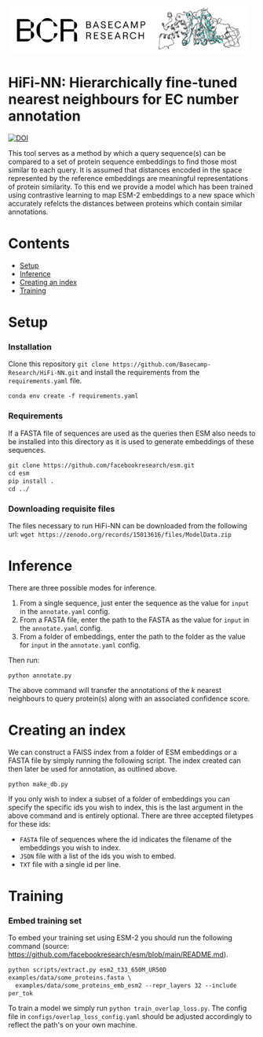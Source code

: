 ![](assets/bcr_logo.png)
# HiFi-NN: Hierarchically fine-tuned nearest neighbours for EC number annotation
[![DOI](https://zenodo.org/badge/DOI/10.5281/zenodo.15013616.svg)](https://doi.org/10.5281/zenodo.15013616)

This tool serves as a method by which a query sequence(s) can be compared to a set of protein sequence embeddings to find those most similar to each query. It is assumed that distances encoded in the space represented by the reference embeddings are meaningful representations of protein similarity. To this end we provide a model which has been trained using contrastive learning to map ESM-2 embeddings to a new space which accurately refelcts the distances between proteins which contain similar annotations.

# Contents
- [Setup](#setup)
- [Inference](#inference)
- [Creating an index](#creating-an-index)
- [Training](#training)

# Setup
### Installation
Clone this repository `git clone https://github.com/Basecamp-Research/HiFi-NN.git` and install the requirements from the `requirements.yaml` file.
```
conda env create -f requirements.yaml
```
### Requirements
If a FASTA file of sequences are used as the queries then ESM also needs to be installed into this directory as it is used to generate embeddings of these sequences.

```
git clone https://github.com/facebookresearch/esm.git
cd esm
pip install .
cd ../
```

### Downloading requisite files
The files necessary to run HiFi-NN can be downloaded from the following url:
`wget https://zenodo.org/records/15013616/files/ModelData.zip`

# Inference
There are three possible modes for inference.
1. From a single sequence, just enter the sequence as the value for `input` in the `annotate.yaml` config.
2. From a FASTA file, enter the path to the FASTA as the value for `input` in the `annotate.yaml` config.
3. From a folder of embeddings, enter the path to the folder as the value for `input` in the `annotate.yaml` config.

Then run:
```
python annotate.py
```

The above command will transfer the annotations of the _k_ nearest neighbours to query protein(s) along with an associated confidence score.

# Creating an index
We can construct a FAISS index from a folder of ESM embeddings or a FASTA file by simply running the following script.  The index created can then later be used for annotation, as outlined above. 
```
python make_db.py
```
If you only wish to index a subset of a folder of embeddings you can specify the specific ids you wish to index, this is the last argument in the above command and is entirely optional. There are three accepted filetypes for these ids:
- `FASTA` file of sequences where the id indicates the filename of the embeddings you wish to index.
- `JSON` file with a list of the ids you wish to embed.
- `TXT` file with a single id per line.

# Training
### Embed training set
To embed your training set using ESM-2 you should run the following command (source: https://github.com/facebookresearch/esm/blob/main/README.md).
```
python scripts/extract.py esm2_t33_650M_UR50D examples/data/some_proteins.fasta \
  examples/data/some_proteins_emb_esm2 --repr_layers 32 --include per_tok
```

To train a model we simply run `python train_overlap_loss.py`. The config file in `configs/overlap_loss_config.yaml` should be adjusted accordingly to reflect the path's on your own machine.
